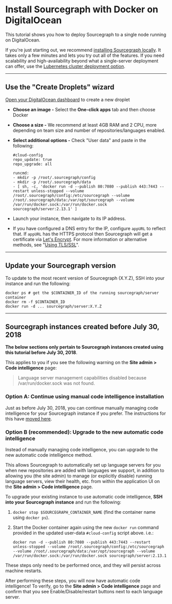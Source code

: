 # Install Sourcegraph with Docker on DigitalOcean

<style>
div.alert-info {
    background-color: rgb(221, 241, 255);
    border-radius: 0.5em;
    padding: 0.25em 1em 0.25em 1em;
}
</style>

This tutorial shows you how to deploy Sourcegraph to a single node running on DigitalOcean.

If you're just starting out, we recommend [installing Sourcegraph locally](index.md). It takes only a few minutes and lets you try out all of the features. If you need scalability and high-availability beyond what a single-server deployment can offer, use the [Lubernetes cluster deployment option](https://github.com/sourcegraph/deploy-sourcegraph).

---

## Use the "Create Droplets" wizard

[Open your DigitalOcean dashboard](https://cloud.digitalocean.com/droplets/new) to create a new droplet

- **Choose an image -** Select the **One-click apps** tab and then choose Docker
- **Choose a size -** We recommend at least 4GB RAM and 2 CPU, more depending on team size and number of repositories/languages enabled.
- **Select additional options -** Check "User data" and paste in the following:

  ```
  #cloud-config
  repo_update: true
  repo_upgrade: all

  runcmd:
  - mkdir -p /root/.sourcegraph/config
  - mkdir -p /root/.sourcegraph/data
  - [ sh, -c, 'docker run -d --publish 80:7080 --publish 443:7443 --restart unless-stopped --volume /root/.sourcegraph/config:/etc/sourcegraph --volume /root/.sourcegraph/data:/var/opt/sourcegraph --volume /var/run/docker.sock:/var/run/docker.sock sourcegraph/server:2.13.1' ]
  ```

- Launch your instance, then navigate to its IP address.

- If you have configured a DNS entry for the IP, configure `appURL` to reflect that. If `appURL` has the HTTPS protocol then Sourcegraph will get a certificate via [Let's Encrypt](https://letsencrypt.org/). For more information or alternative methods, see "[Using TLS/SSL](../../tls_ssl.md)".

---

## Update your Sourcegraph version

To update to the most recent version of Sourcegraph (X.Y.Z), SSH into your instance and run the following:

```
docker ps # get the $CONTAINER_ID of the running sourcegraph/server container
docker rm -f $CONTAINER_ID
docker run -d ... sourcegraph/server:X.Y.Z
```

---

## Sourcegraph instances created before July 30, 2018

**The below sections only pertain to Sourcegraph instances created using this tutorial before July 30, 2018**.

This applies to you if you see the following warning on the **Site admin > Code intelligence** page:

> Language server management capabilities disabled because /var/run/docker.sock was not found.

### Option A: Continue using manual code intelligence installation

Just as before July 30, 2018, you can continue manually managing code intelligence for your Sourcegraph instance if you prefer. The instructions for this have [moved here](../../../extensions/language_servers/install/digitalocean.md).

### Option B (recommended): Upgrade to the new automatic code intelligence

Instead of manually managing code intelligence, you can upgrade to the new automatic code intelligence method.

This allows Sourcegraph to automatically set up language servers for you when new repositories are added with languages we support, in addition to allowing you (the site admin) to manage (or explicitly disable) running language servers, view their health, etc. from within the application UI on the **Site admin > Code intelligence** page.

To upgrade your existing instance to use automatic code intelligence, **SSH into your Sourcegraph instance** and run the following:

1.  `docker stop $SOURCEGRAPH_CONTAINER_NAME` (find the container name using `docker ps`).
2.  Start the Docker container again using the new `docker run` command provided in the updated user-data `#cloud-config` script above. i.e.:

    ```
    docker run -d --publish 80:7080 --publish 443:7443 --restart unless-stopped --volume /root/.sourcegraph/config:/etc/sourcegraph --volume /root/.sourcegraph/data:/var/opt/sourcegraph --volume /var/run/docker.sock:/var/run/docker.sock sourcegraph/server:2.13.1
    ```

These steps only need to be performed once, and they will persist across machine restarts.

After performing these steps, you will now have automatic code intelligence! To verify, go to the **Site admin > Code intelligence** page and confirm that you see Enable/Disable/restart buttons next to each language server.
